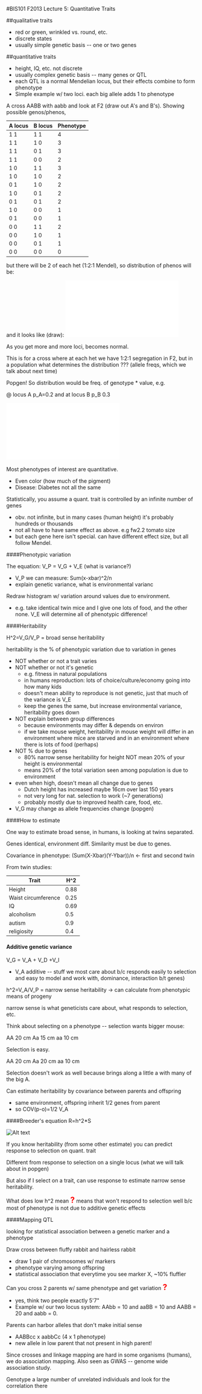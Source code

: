 #BIS101 F2013 Lecture 5: Quantitative Traits

##qualitative traits

- red or green, wrinkled vs. round, etc. 
- discrete states
- usually simple genetic basis -- one or two genes

##quantitative traits

- height, IQ, etc. not discrete 
- usually complex genetic basis -- many genes or QTL
- each QTL is a normal Mendelian locus, but their effects combine to form phenotype
- Simple example w/ two loci. each big allele adds 1 to phenotype

A cross AABB with aabb and look at F2 (draw out A's and B's). Showing possible genos/phenos, 

A locus | B locus | Phenotype
---|---|---
1	1	|1	1	| 4
1	1	|1	0|	3
1	1	|0	1|	3
1	1	|0	0|	2
1	0	|1	1|	3
1	0	|1	0|	2
0	1	|1	0|	2
1	0	|0	1|	2
0	1	|0	1|	2
1	0	|0	0|	1
0	1	|0	0|	1
0	0	|1	1|	2
0	0	|1	0|	1
0	0	|0	1|	1
0	0	|0	0|	0
 
but there will be 2 of each het (1:2:1 Mendel), so distribution of phenos will be:

and it looks like (draw): ![Alt text](./temp/phenos1.pdf)

As you get more and more loci, becomes normal. 

This is for a cross where at each het we have 1:2:1 segregation in F2, but in a population what determines the distribution ??? (allele freqs, which we talk about next time)

Popgen!  So distribution would be freq. of genotype * value, e.g.

@ locus A p_A=0.2 and at locus B p_B 0.3

![Alt text](./temp/phenos2.pdf)

Most phenotypes of interest are quantitative.

- Even color (how much of the pigment)
- Disease: Diabetes not all the same

Statistically, you assume a quant. trait is controlled by an infinite number of genes

- obv. not infinite, but in many cases (human height) it's probably hundreds or thousands
- not all have to have same effect as above. e.g fw2.2 tomato size
- but each gene here isn't special. can have different effect size, but all follow Mendel.

####Phenotypic variation 
 
The equation: V_P = V_G + V_E (what is variance?)

- V_P we can measure: Sum(x-xbar)^2/n
- explain genetic variance, what is environmental varianc

Redraw histogram w/ variation around values due to environment. 

- e.g. take identical twin mice and I give one lots of food, and the other none. V_E will determine all of phenotypic difference!

####Heritability
           
H^2=V_G/V_P = broad sense heritability 

heritability is the % of phenotypic variation due to variation in genes

- NOT whether or not a trait varies
- NOT whether or not it's genetic
	- e.g. fitness in natural populations
	- in humans reproduction: lots of choice/culture/economy going into how many kids
	- doesn't mean ability to reproduce is not genetic, just that much of the variance is V_E
	- keep the genes the same, but increase environmental variance, heritability goes down
- NOT explain between group differences
	- because environments may differ & depends on environ
	- if we take mouse weight, heritability in mouse weight will differ in an environment where mice are starved and in an environment where there is lots of food (perhaps)
- NOT % due to genes
	- 80% narrow sense heritability for height NOT mean 20% of your height is environmental
	- means 20% of the total variation seen among population is due to environment
- even when high, doesn't mean all change due to genes
	- Dutch height has increased maybe 16cm over last 150 years
	- not very long for nat. selection to work (~7 generations)
	- probably mostly due to improved health care, food, etc.
- V_G may change as allele frequencies change (popgen)

####How to estimate

One way to estimate broad sense, in humans, is looking at twins separated. 

Genes identical, environment diff. Similarity must be due to genes.

Covariance in phenotype: (Sum(X-Xbar)(Y-Ybar))/n  <- first and second twin

From twin studies:

Trait | H^2
--- | ---
Height | 0.88
Waist circumference | 0.25
IQ | 0.69
alcoholism | 0.5
autism | 0.9
religiosity | 0.4

#### Additive genetic variance

V_G = V_A + V_D +V_I  
- V_A additive -- stuff we most care about b/c responds easily to selection and easy to model and work with, dominance, interaction b/t genes)

h^2=V_A/V_P = narrow sense heritability -> can calculate from phenotypic means of progeny

narrow sense is what geneticists care about, what responds to selection, etc. 

Think about selecting on a phenotype -- selection wants bigger mouse:

AA 20 cm
Aa 15 cm
aa 10 cm

Selection is easy.

AA 20 cm
Aa 20 cm
aa 10 cm

Selection doesn't work as well because brings along a little a with many of the big A.

Can estimate heritability by covariance between parents and offspring

- same environment, offspring inherit 1/2 genes from parent
- so COV(p-o)=1/2 V_A

####Breeder's equation
R=h^2*S

![Alt text](/Users/jri/src/bis101/response_selection.jpg)

If you know heritability (from some other estimate) you can predict response to selection on quant. trait

Different from response to selection on a single locus (what we will talk about in popgen)

But also if I select on a trait, can use response to estimate narrow sense heritability.

What does low h^2 mean <strong style="font-size: 150%; color: red;">?</strong> means that won't respond to selection well b/c most of phenotype is not due to additive genetic effects
            
####Mapping QTL

looking for statistical association between a genetic marker and a phenotype

Draw cross between fluffy rabbit and hairless rabbit

- draw 1 pair of chromosomes w/ markers
- phenotype varying among offspring
- statistical association that everytime you see marker X, ~10% fluffier

Can you cross 2 parents w/ same phenotype and get variation <strong style="font-size: 150%; color: red;">?</strong> 

- yes, think two people exactly 5'7"
- Example w/ our two locus system: AAbb = 10 and aaBB = 10 and AABB = 20 and aabb = 0.

Parents can harbor alleles that don't make initial sense

- AABBcc x aabbCc (4 x 1 phenotype)
- new allele in low parent that not present in high parent!

Since crosses and linkage mapping are hard in some organisms (humans), we do association mapping. Also seen as GWAS -- genome wide association study.

Genotype a large number of unrelated individuals and look for the correlation there 
    